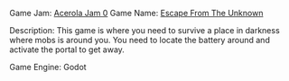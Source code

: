 Game Jam: [Acerola Jam 0](https://itch.io/jam/acerola-jam-0)<tab>
Game Name: [Escape From The Unknown](https://joxyy.itch.io/escape-from-the-unknown)

Description:
This game is where you need to survive a place in darkness where mobs is around you. You need to locate the battery around and activate the portal to get away.

Game Engine: Godot
